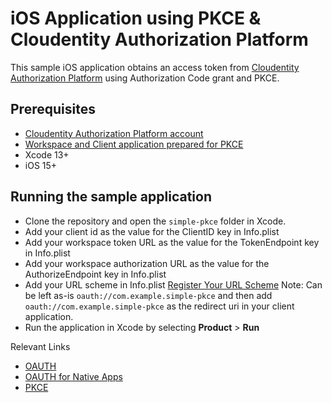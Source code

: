 
# iOS Application using PKCE & Cloudentity Authorization Platform

This sample iOS application obtains an access token from [Cloudentity Authorization Platform](https://cloudentity.com/) using Authorization Code grant and PKCE. 

## Prerequisites
 - [Cloudentity Authorization Platform account](https://authz.cloudentity.io/register)
 - [Workspace and Client application prepared for PKCE](https://docs.authorization.cloudentity.com/features/oauth/grant_flows/auth_code_with_pkce/?q=pkce)
 - Xcode 13+
 - iOS 15+
 
## Running the sample application
 - Clone the repository and open the `simple-pkce` folder in Xcode. 
 - Add your client id as the value for the ClientID key in Info.plist
 - Add your workspace token URL as the value for the TokenEndpoint key in Info.plist
 - Add your workspace authorization URL as the value for the AuthorizeEndpoint key in Info.plist
 - Add your URL scheme in Info.plist [Register Your URL Scheme](https://developer.apple.com/documentation/xcode/defining-a-custom-url-scheme-for-your-app) Note: Can be left as-is `oauth://com.example.simple-pkce` and then add `oauth://com.example.simple-pkce` as the redirect uri in your client application.
 - Run the application in Xcode by selecting **Product** > **Run**
 
 
Relevant Links
 - [OAUTH](https://datatracker.ietf.org/doc/html/rfc6749)
 - [OAUTH for Native Apps](https://datatracker.ietf.org/doc/html/rfc8252)
 - [PKCE](https://datatracker.ietf.org/doc/html/rfc7636)

